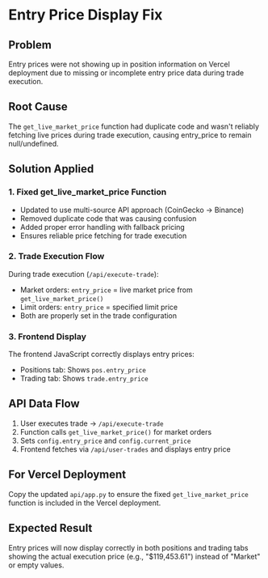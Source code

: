 # Entry Price Display Fix

## Problem
Entry prices were not showing up in position information on Vercel deployment due to missing or incomplete entry price data during trade execution.

## Root Cause
The `get_live_market_price` function had duplicate code and wasn't reliably fetching live prices during trade execution, causing entry_price to remain null/undefined.

## Solution Applied

### 1. Fixed get_live_market_price Function
- Updated to use multi-source API approach (CoinGecko → Binance)
- Removed duplicate code that was causing confusion
- Added proper error handling with fallback pricing
- Ensures reliable price fetching for trade execution

### 2. Trade Execution Flow
During trade execution (`/api/execute-trade`):
- Market orders: `entry_price` = live market price from `get_live_market_price()`
- Limit orders: `entry_price` = specified limit price
- Both are properly set in the trade configuration

### 3. Frontend Display
The frontend JavaScript correctly displays entry prices:
- Positions tab: Shows `pos.entry_price` 
- Trading tab: Shows `trade.entry_price`

## API Data Flow
1. User executes trade → `/api/execute-trade`
2. Function calls `get_live_market_price()` for market orders
3. Sets `config.entry_price` and `config.current_price`
4. Frontend fetches via `/api/user-trades` and displays entry price

## For Vercel Deployment
Copy the updated `api/app.py` to ensure the fixed `get_live_market_price` function is included in the Vercel deployment.

## Expected Result
Entry prices will now display correctly in both positions and trading tabs showing the actual execution price (e.g., "$119,453.61") instead of "Market" or empty values.